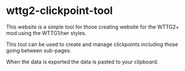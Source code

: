 # wttg2-clickpoint-tool

This website is a simple tool for those creating website for the WTTG2+ mod using the WTTG1/twr styles.

This tool can be used to create and manage clickpoints including those going between sub-pages.

When the data is exported the data is pasted to your clipboard.
